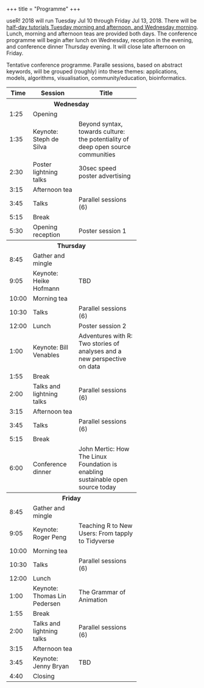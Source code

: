 +++
title = "Programme"
+++

useR! 2018 will run Tuesday Jul 10 through Friday Jul 13, 2018. There will be [half-day tutorials Tuesday morning and afternoon, and Wednesday morning](https://user2018.r-project.org/tutorials/). Lunch, morning and afternoon teas are provided both days. The conference programme will begin after lunch on Wednesday, reception in the evening, and conference dinner Thursday evening. It will close late afternoon on Friday.

Tentative conference programme. Paralle sessions, based on abstract keywords, will be grouped (roughly) into these themes: applications, models, algorithms, visualisation, community/education, bioinformatics.

<table id="reg-sum">
  <col width="60">
  <col width="120">
  <col width="160">
  <th>Time</th>
  <th>Session</th>
  <th>Title</th>
  <tr><th colspan="4">Wednesday </th></tr>
  <tr>
  <td> 1:25 </td> <td> Opening </td> <td> </td>
  </tr>
  <tr>
  <td> 1:35 </td> <td> Keynote: Steph de Silva </td> <td> Beyond syntax, towards culture: the potentiality of deep open source communities </td>
  </tr>
 <tr>
  <td> 2:30 </td> <td> Poster lightning talks </td> <td> 30sec speed poster advertising </td>
  </tr>
  <tr>
  <td> 3:15 </td> <td> Afternoon tea </td> <td> </td>
  </tr>
 <tr>
  <td> 3:45 </td> <td> Talks </td> <td> Parallel sessions (6)  </td>
  </tr>
  <tr>
  <td> 5:15 </td> <td> Break </td> <td> </td>
  </tr>
<tr>
  <td> 5:30 </td> <td> Opening reception </td> <td> Poster session 1 </td>
  </tr>
  <tr><th colspan="4">Thursday </th></tr>
  <tr>
  <td> 8:45 </td> <td> Gather and mingle </td> <td> </td>
  </tr>
  <tr>
  <td> 9:05 </td> <td> Keynote: Heike Hofmann </td> <td> TBD </td>
  </tr>
 <tr>
  <td> 10:00 </td> <td> Morning tea </td> <td> </td>
  </tr>
   <tr>
  <td> 10:30 </td> <td> Talks </td> <td> Parallel sessions (6) </td>
  </tr>
  <tr>
  <td> 12:00 </td> <td> Lunch </td> <td> Poster session 2 </td>
  </tr>
  <tr>
  <td> 1:00 </td> <td> Keynote: Bill Venables </td> <td>  Adventures with R: Two stories of analyses and a new perspective on data </td>
  </tr>
 <tr>
  <td> 1:55 </td> <td> Break </td> <td> </td>
  </tr>
  <tr>
  <td> 2:00 </td> <td> Talks and lightning talks </td> <td> Parallel sessions (6) </td>
  </tr>
  <tr>
  <td> 3:15 </td> <td> Afternoon tea </td> <td> </td>
  </tr>
  <tr>
  <td> 3:45 </td> <td> Talks </td> <td> Parallel sessions (6) </td>
  </tr>
 <tr>
  <td> 5:15 </td> <td> Break </td> <td> </td>
  </tr>
<tr>
  <td> 6:00 </td> <td> Conference dinner </td> <td> John Mertic: How The Linux Foundation is enabling sustainable open source today </td>
  </tr>
 <tr><th colspan="4">Friday </th></tr>
  <tr>
  <td> 8:45 </td> <td> Gather and mingle </td> <td> </td>
  </tr>
  <tr>
  <td> 9:05 </td> <td> Keynote: Roger Peng </td> <td> Teaching R to New Users: From tapply to Tidyverse </td>
  </tr>
 <tr>
  <td> 10:00 </td> <td> Morning tea </td> <td> </td>
  </tr>
   <tr>
  <td> 10:30 </td> <td> Talks </td> <td> Parallel sessions (6) </td>
  </tr>
  <tr>
  <td> 12:00 </td> <td> Lunch </td> <td>  </td>
  </tr>
  <tr>
  <td> 1:00 </td> <td> Keynote: Thomas Lin Pedersen </td> <td>  The Grammar of Animation </td>
  </tr>
 <tr>
  <td> 1:55 </td> <td> Break </td> <td> </td>
  </tr>
  <tr>
  <td> 2:00 </td> <td> Talks and lightning talks </td> <td> Parallel sessions (6) </td>
  </tr>
  <tr>
  <td> 3:15 </td> <td> Afternoon tea </td> <td> </td>
  </tr>
  <tr>
  <td> 3:45 </td> <td> Keynote: Jenny Bryan </td> <td> TBD </td>
  </tr>
 <tr>
  <td> 4:40 </td> <td> Closing </td> <td> </td>
  </tr>
</table>

